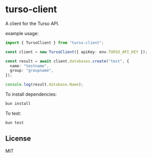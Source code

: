 # turso-client

A client for the Turso API.

example usage:

```typescript
import { TursoClient } from "turso-client";

const client = new TursoClient({ apiKey: env.TURSO_API_KEY });

const result = await client.databases.create("test", {
  name: "testname",
  group: "groupname",
});

console.log(result.database.Name);
```

To install dependencies:

```bash
bun install
```

To test:

```bash
bun test
```

## License

MIT
